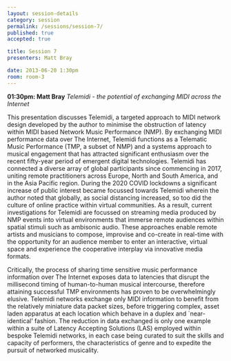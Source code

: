 ```yaml
---
layout: session-details
category: session
permalink: /sessions/session-7/
published: true
accepted: true

title: Session 7
presenters: Matt Bray

date: 2013-06-20 1:30pm
room: room-3
---
```


**01:30pm: Matt Bray**
_Telemidi - the potential of exchanging MIDI across the Internet_

This presentation discusses Telemidi, a targeted approach to MIDI network design developed by the author to minimise the obstruction of latency within MIDI based Network Music Performance (NMP).  By exchanging MIDI performance data over The Internet, Telemidi functions as a Telematic Music Performance (TMP, a subset of NMP) and a systems approach to musical engagement that has attracted significant enthusiasm over the recent fifty-year period of emergent digital technologies.  Telemidi has connected a diverse array of global participants since commencing in 2017, uniting remote practitioners across Europe, North and South America, and in the Asia Pacific region.  During the 2020 COVID lockdowns a significant increase of public interest became focussed towards Telemidi wherein the author noted that globally, as social distancing increased, so too did the culture of online practice within virtual communities.  As a result, current investigations for Telemidi are focussed on streaming media produced by NMP events into virtual environments that immerse remote audiences within spatial stimuli such as ambisonic audio.  These approaches enable remote artists and musicians to compose, improvise and co-create in real-time with the opportunity for an audience member to enter an interactive, virtual space and experience the cooperative interplay via innovative media formats. 

Critically, the process of sharing time sensitive music performance information over The Internet exposes data to latencies that disrupt the millisecond timing of human-to-human musical intercourse, therefore attaining successful TMP environments has proven to be overwhelmingly elusive.   Telemidi networks exchange only MIDI information to benefit from the relatively miniature data packet sizes, before triggering complex, asset laden apparatus at each location which behave in a duplex and `near-identical’ fashion.  The reduction in data exchanged is only one example within a suite of Latency Accepting Solutions (LAS) employed within bespoke Telemidi networks, in each case being curated to suit the skills and capacity of performers, the characteristics of genre and to expedite the pursuit of networked musicality. 
